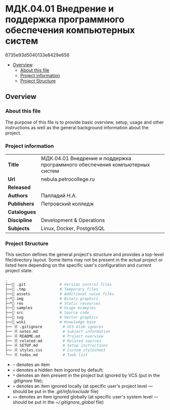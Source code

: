 # МДК.04.01 Внедрение и поддержка программного обеспечения компьютерных систем
6735e93d5040133e8429e656

- [Overview](#overview)
  - [About this file](#about-this-file)
  - [Project information](#project-information)
  - [Project Structure](#project-structure)

## Overview

### About this file
The purpose of this file is to provide basic overview, setup, usage and other instructions as well as the general background information about the project.

### Project information

| | |
-- | --
**Title** | МДК.04.01 Внедрение и поддержка программного обеспечения компьютерных систем
**Url** | nebula.petrocollege.ru
**Released** |
**Authors** | Палладий Н.А.
**Publishers** | Петровский колледж
**Catalogues** |
**Discipline** | Development & Operations
**Subjects** | Linux, Docker, PostgreSQL

### Project Structure
This section defines the general project's structure and provides a top-level file/directory layout. Some items may not be present in the actual project or listed here depending on the specific user's configuration and current project state.

```sh
.
├─<📁 .git               # Version control files
├>>📁 .tmp               # Temporary files
├──📁 assets             # Additional value files
├─*📁 img                # Binary graphics
├─*📁 res                # Static resources
├──📁 samples            # Usage examples
├──📁 src                # Source code
├──📁 svg                # Vector graphics
├──📁 wiki               # Knowledge base
├── 🗎 .gitignore         # VCS blob ignores
├── 🗎 notes.md           # Subject information
├── 🗎 README.md          # Project overview
├── 🗎 related.md         # Related sources
├── 🗎 SETUP.md           # Setup instructions
├─> 🗎 styles.css         # Custom stylesheet
└─> 🗎 todos.md           # Task list
```

- `─` denotes an item
- `<` denotes a hidden item ingored by default;
- `*` denotes an item present in the project but ignored by VCS (put in the *.gitignore* file);
- `>` denotes an item ignored locally (at specific user's project level — should be put in the *.git/info/exclude* file)
- `>>` denotes an item ignored globally (at specific user's system level — should be put in the *~/.gitignore_global* file)
